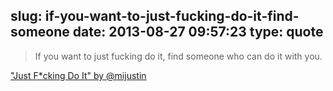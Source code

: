 slug: if-you-want-to-just-fucking-do-it-find-someone
date: 2013-08-27 09:57:23
type: quote
---

> If you want to just fucking do it, find someone who can do it with you.

["Just F*cking Do It" by @mijustin](http://justinjackson.ca/jfdi.html)
